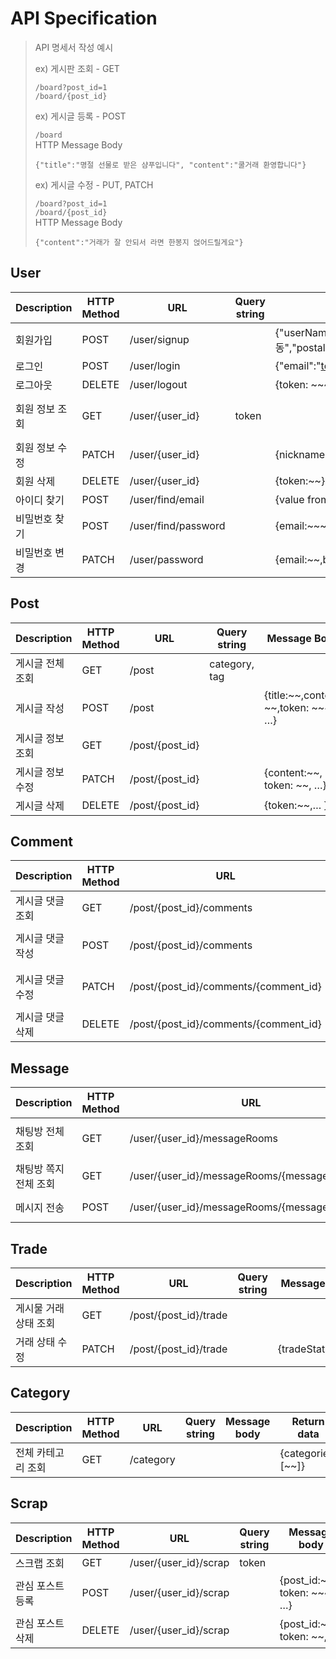 # API Specification

> API 명세서 작성 예시      
> 
> ex) 게시판 조회 - GET
> 
> `/board?post_id=1`  
> `/board/{post_id}`
> 
> ex) 게시글 등록 - POST
> 
> `/board`      
> HTTP Message Body
> ```
> {"title":"명절 선물로 받은 샴푸입니다", "content":"쿨거래 환영합니다"}
> ```
> 
> ex) 게시글 수정 - PUT, PATCH
>
> `/board?post_id=1`  
> `/board/{post_id}`   
> HTTP Message Body
> ```
> {"content":"거래가 잘 안되서 라면 한봉지 얹어드릴게요"}
> ```

## User

| Description | HTTP Method | URL | Query string | Message body                                              | Return data                              |
| --- | --- | --- | --- |-----------------------------------------------------------|------------------------------------------|
| 회원가입 | POST | /user/signup |  | {"userName":"김동준","nickname":"nickname","address":{"addressName":"정자동","postalAddress":"13556","latitude":"37.49455","longitude":"127.12170"},"birthDate":"990128","phoneNumber":"01012345678","email":"test@email.com","password":"12345678"} | CREATE                                   |
| 로그인 | POST | /user/login |  | {"email":"test@email.com", "password":"12345678"}                                   | OK                                       |
| 로그아웃 | DELETE | /user/logout |  | {token: ~~~, }                                            | OK                                       |
| 회원 정보 조회 | GET | /user/{user_id} | token |                                                           | {id:~~,name: ~~,phone: ~~, … }회원 정보 가져오기 |
| 회원 정보 수정 | PATCH | /user/{user_id} |  | {nickname:~~, token: ~~}                                  | {nickname: 변경된 닉네임}                      |
| 회원 삭제 | DELETE | /user/{user_id} |  | {token:~~}                                                | {removed_user:~~}                        |
| 아이디 찾기 | POST | /user/find/email |  | {value from external api:~~}                              | {email:~~~}                              |
| 비밀번호 찾기 | POST | /user/find/password |  | {email:~~~,username: ~~~,phone: ~~}                       | {password:~~}                            |
| 비밀번호 변경 | PATCH | /user/password |  | {email:~~,beforePassword: ~~~,afterPassword: ~~~}         | {password:~~~}                           |

## Post

| Description | HTTP Method | URL | Query string | Message Body                         | Return data               |
| --- | --- | --- | --- |--------------------------------------|---------------------------|
| 게시글 전체 조회 | GET | /post | category, tag |                                      | {posts:[~~]}              |
| 게시글 작성 | POST | /post |  | {title:~~,content: ~~,token: ~~~, …} | {title:~~, content: ~~,…} |
| 게시글 정보 조회 | GET | /post/{post_id} |  |                                      | {title:~~,content: ~~, …} |
| 게시글 정보 수정 | PATCH | /post/{post_id} |  | {content:~~, token: ~~, …}           | {content:~~}              |
| 게시글 삭제 | DELETE | /post/{post_id} |  | {token:~~,… }                        | {removed_post:~~}         |

## Comment

| Description | HTTP Method | URL | Query string | Message body | Return data |
| --- | --- | --- | --- | --- | --- |
| 게시글 댓글 조회 | GET | /post/{post_id}/comments |  |  | { comments:[~~]} |
| 게시글 댓글 작성 | POST | /post/{post_id}/comments |  | {content:~~, token: ~~~, …} | { content: ~~} |
| 게시글 댓글 수정 | PATCH | /post/{post_id}/comments/{comment_id} |  | {content:~~, token: ~~~, …} | { content: ~~} |
| 게시글 댓글 삭제 | DELETE | /post/{post_id}/comments/{comment_id} |  | {token: ~~~, …} | {removed_comment:~~} |

## Message

| Description | HTTP Method | URL | Query string | Message body                                  | Return data |
| --- | --- | --- | --- |-----------------------------------------------| --- |
| 채팅방 전체 조회 | GET | /user/{user_id}/messageRooms | token |                                               | { messageRooms:[~~]} |
| 채팅방 쪽지 전체 조회 | GET | /user/{user_id}/messageRooms/{messageRoom_id} | post_id, token |                                               | {messages:[~~]} |
| 메시지 전송 | POST | /user/{user_id}/messageRooms/{messageRoom_id} |  | {sender_id:~~,receiver_id: ~~, token: ~~~, …} | { message:~~} |

## Trade

| Description | HTTP Method | URL | Query string | Message body | Return data |
| --- | --- | --- | --- | --- | --- |
| 게시물 거래 상태 조회 | GET | /post/{post_id}/trade |  |  | {trade:[~~]} |
| 거래 상태 수정 | PATCH | /post/{post_id}/trade |  | {tradeStatus:~~} | {tradeStatus:~~} |

## Category

| Description | HTTP Method | URL | Query string | Message body | Return data |
| --- | --- | --- | --- | --- | --- |
| 전체 카테고리 조회 | GET | /category |  |  | {categories:[~~]} |

## Scrap

| Description | HTTP Method | URL | Query string | Message body                 | Return data |
| --- | --- | --- | --- |------------------------------| --- |
| 스크랩 조회 | GET | /user/{user_id}/scrap | token |                              | {posts:[~~]} |
| 관심 포스트 등록 | POST | /user/{user_id}/scrap |  | {post_id:~~~, token: ~~~, …} | {post_id:~~} |
| 관심 포스트 삭제 | DELETE | /user/{user_id}/scrap |  | {post_id:~~, token: ~~, ..}  | {post_id:~~} |

